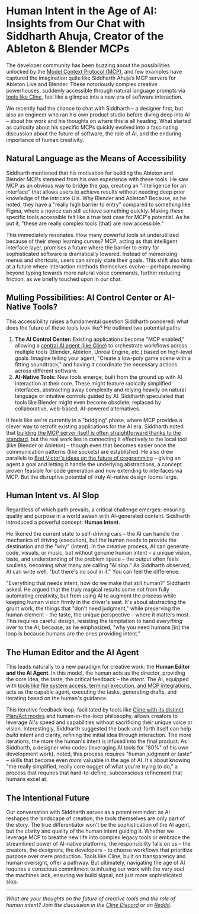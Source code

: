 # Human Intent in the Age of AI: Insights from Our Chat with Siddharth Ahuja, Creator of the Ableton & Blender MCPs

The developer community has been buzzing about the possibilities unlocked by the [Model Context Protocol (MCP)](https://cline.bot/blog/mcp-servers-explained-what-they-are-how-they-work-and-why-cline-is-revolutionizing-ai-tools), and few examples have captured the imagination quite like Siddharth Ahuja’s MCP servers for Ableton Live and Blender. These notoriously complex creative powerhouses, suddenly accessible through natural language prompts via [tools like Cline](https://cline.bot/), feel like a glimpse into a new era of software interaction.

We recently had the chance to chat with Siddharth – a designer first, but also an engineer who ran his own product studio before diving deep into AI – about his work and his thoughts on where this is all heading. What started as curiosity about his specific MCPs quickly evolved into a fascinating discussion about the future of software, the role of AI, and the enduring importance of human creativity.

## Natural Language as the Means of Accessibility

Siddharth mentioned that his motivation for building the Ableton and Blender MCPs stemmed from his own experience with these tools. He saw MCP as an obvious way to bridge the gap, creating an "intelligence for an interface" that allows users to achieve results without needing deep prior knowledge of the intricate UIs. Why Blender and Ableton? Because, as he noted, they have a "really high barrier to entry" compared to something like Figma, where a novice can still achieve something quickly. Making *these* specific tools accessible felt like a true test case for MCP's potential. As he put it, "these are really complex tools [that] are now accessible."

This immediately resonates. How many powerful tools sit underutilized because of their steep learning curves? MCP, acting as that intelligent interface layer, promises a future where the barrier to entry for sophisticated software is dramatically lowered. Instead of memorizing menus and shortcuts, users can simply state their goals. This shift also hints at a future where interaction methods themselves evolve – perhaps moving beyond typing towards more natural voice commands, further reducing friction, as we briefly touched upon in our chat.

## Mulling Possibilities: AI Control Center or AI-Native Tools?

This accessibility raises a fundamental question Siddharth pondered: what does the future of these tools look like? He outlined two potential paths:

1.  **The AI Control Center:** Existing applications become "MCP enabled," allowing a [central AI agent (like Cline)](https://cline.bot/) to orchestrate workflows across multiple tools (Blender, Ableton, Unreal Engine, etc.) based on high-level goals. Imagine telling your agent, "Create a low-poly game scene with a fitting soundtrack," and having it coordinate the necessary actions across different software.
2.  **AI-Native Tools:** New tools emerge, built from the ground up with AI interaction at their core. These might feature radically simplified interfaces, abstracting away complexity and relying heavily on natural language or intuitive controls guided by AI. Siddharth speculated that tools like Blender might even become obsolete, replaced by collaborative, web-based, AI-powered alternatives.

It feels like we're currently in a "bridging" phase, where MCP provides a clever way to retrofit existing applications for the AI era. Siddharth noted that [building the MCP server itself is often straightforward thanks to the standard](https://docs.cline.bot/mcp/mcp-quickstart), but the real work lies in connecting it effectively to the local tool (like Blender or Ableton) – though even that becomes easier once the communication patterns (like sockets) are established. He also drew parallels to [Bret Victor's ideas on the future of programming](https://www.youtube.com/watch?v=8pTEmbeENF4) – giving an agent a goal and letting it handle the underlying abstractions, a concept proven feasible for code generation and now extending to interfaces via MCP. But the disruptive potential of truly AI-native design looms large.

## Human Intent vs. AI Slop

Regardless of which path prevails, a critical challenge emerges: ensuring quality and purpose in a world awash with AI-generated content. Siddharth introduced a powerful concept: **Human Intent**.

He likened the current state to self-driving cars – the AI can handle the mechanics of driving (execution), but the human needs to provide the destination and the "why" (intent). In the creative process, AI can generate code, visuals, or music, but without genuine human intent – a unique vision, taste, and understanding of the problem space – the output often feels soulless, becoming what many are calling "AI slop." As Siddharth observed, AI can write well, "but there's no soul in it." You can feel the difference.

"Everything that needs intent, how do we make that still human?" Siddharth asked. He argued that the truly magical results come not from fully automating creativity, but from using AI to augment the process while keeping human vision firmly in the driver's seat. It's about abstracting the grunt work, the things that "don't need judgment," while preserving the human element – the taste, the unique perspective – where it matters most. This requires careful design, resisting the temptation to hand *everything* over to the AI, because, as he emphasized, "why you need humans [in] the loop is because humans are the ones providing intent."

## The Human Editor and the AI Agent

This leads naturally to a new paradigm for creative work: the **Human Editor and the AI Agent**. In this model, the human acts as the director, providing the core idea, the taste, the critical feedback – the *intent*. The AI, equipped with [tools like file system access, terminal execution, and MCP integrations](https://docs.cline.bot/tools/cline-tools-guide), acts as the capable agent, executing the tasks, generating drafts, and iterating based on the human's guidance.

This iterative feedback loop, facilitated by tools like [Cline with its distinct Plan/Act modes](https://docs.cline.bot/exploring-clines-tools/plan-and-act-modes-a-guide-to-effective-ai-development) and human-in-the-loop philosophy, allows creators to leverage AI's speed and capabilities without sacrificing their unique voice or vision. Interestingly, Siddharth suggested the back-and-forth itself can help *build* intent and clarity, refining the initial idea through interaction. The more iterations, the more the human's intent is infused into the final product. As Siddharth, a designer who codes (leveraging AI tools for "80%" of his own development work), noted, this process requires "human judgment or taste" – skills that become even *more* valuable in the age of AI. It's about knowing "the really simplified, really core nugget of what you're trying to do," a process that requires that hard-to-define, subconscious refinement that humans excel at.

## The Intentional Future

Our conversation with Siddharth serves as a potent reminder: as AI reshapes the landscape of creation, the tools themselves are only part of the story. The true differentiator won't be the sophistication of the AI agent, but the clarity and quality of the human intent guiding it. Whether we leverage MCP to breathe new life into complex legacy tools or embrace the streamlined power of AI-native platforms, the responsibility falls on us – the creators, the designers, the developers – to choose workflows that prioritize purpose over mere production. Tools like Cline, built on transparency and human oversight, offer a pathway. But ultimately, navigating the age of AI requires a conscious commitment to infusing our work with the very soul the machines lack, ensuring we build signal, not just more sophisticated slop.

---

*What are your thoughts on the future of creative tools and the role of human intent? Join the discussion in the [Cline Discord](https://discord.gg/cline) or on [Reddit](https://www.reddit.com/r/CLine/).*
